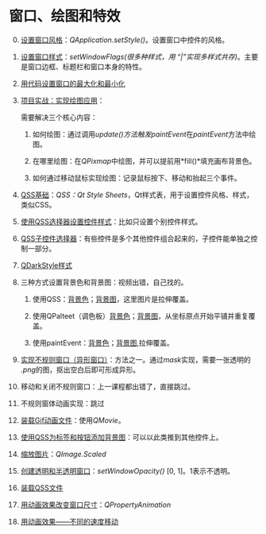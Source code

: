 # 窗口、绘图和特效

0. [设置窗口风格](../00-WindowStyleDemo.py)：*QApplication.setStyle()*。设置窗口中控件的风格。

1. [设置窗口样式](../01-WindowPatternDemo.py)：*setWindowFlags(很多种样式，用 “|”实现多样式共存)*。主要是窗口边框、标题栏和窗口本身的特性。

2. [用代码设置窗口的最大化和最小化](../02-WindowMaxMinDemo.py)

3. [项目实战：实现绘图应用](../03-DrawingDemo.py)：

    需要解决三个核心内容：

    1. 如何绘图：通过调用*update()*方法触发*paintEvent*在*paintEvent*方法中绘图。

    2. 在哪里绘图：在*QPixmap*中绘图，并可以提前用*fill()*填充画布背景色。

    3. 如何通过移动鼠标实现绘图：记录鼠标按下、移动和抬起三个事件。

4. [QSS基础](../04-BasicQSSDemo.py)：*QSS：Qt Style Sheets*，Qt样式表，用于设置控件风格、样式，类似CSS。

5. [使用QSS选择器设置控件样式](../05-QSSSelectorDemo.py)：比如只设置个别控件样式。

6. [QSS子控件选择器](../06-QSSSubControlDemo.py)：有些控件是多个其他控件组合起来的，子控件能单独之控制一部分。

7. [QDarkStyle样式](../07-QDardStyleDemo.py)

8. 三种方式设置背景色和背景图：视频出错，自己找的。

    1. 使用QSS：[背景色](../08-BackgroundColorDemo1.py)；[背景图](../08-BackgroundImageDemo1.py)，这里图片是拉伸覆盖。

    2. 使用QPalteet（调色板）[背景色](../08-BackgroundColorDemo2.py)；[背景图](../08-BackgroundImageDemo2.py)，从坐标原点开始平铺并重复覆盖。

    3. 使用paintEvent：[背景色](../08-BackgroundColorDemo3.py)；[背景图](../08-BackgroundImageDemo3.py),拉伸覆盖。

9. [实现不规则窗口（异形窗口）](../09-AbnormityWindowDemo.py)：方法之一。通过*mask*实现，需要一张透明的 *\.png*的图，抠出空白后即可形成异形。

10. 移动和关闭不规则窗口：上一课程都出错了，直接跳过。

11. 不规则窗体动画实现：跳过

12. [装载Gif动画文件](../12-gifFileDemo.py)：使用*QMovie*。

13. [使用QSS为标签和按钮添加背景图](../13-LabelButtonBackgroundDemo.py)：可以以此类推到其他控件上。

14. [缩放图片](../14-ScaleImageDemo.py)：*QImage.Scaled*

15. [创建透明和半透明窗口](../15-OpacityWindowDemo.py)：*setWindowOpacity()* [0, 1]。1表示不透明。

16. [装载QSS文件](../16-LoadQSSFIleDemo.py)

17. [用动画效果改变窗口尺寸](../17-AnimWindowDemo.py)：*QPropertyAnimation*

18. [用动画效果——不同的速度移动](../18-MoveWindowDemo.py)